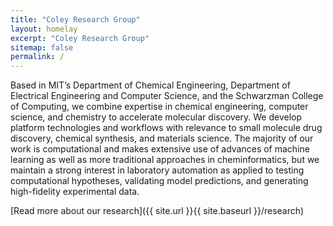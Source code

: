 ```yaml
---
title: "Coley Research Group"
layout: homelay
excerpt: "Coley Research Group"
sitemap: false
permalink: /
---
```


Based in MIT’s Department of Chemical Engineering, Department of Electrical Engineering and Computer Science, and the Schwarzman College of Computing, we combine expertise in chemical engineering, computer science, and chemistry to accelerate molecular discovery. We develop platform technologies and workflows with relevance to small molecule drug discovery, chemical synthesis, and materials science. The majority of our work is computational and makes extensive use of advances of machine learning as well as more traditional approaches in cheminformatics, but we maintain a strong interest in laboratory automation as applied to testing computational hypotheses, validating model predictions, and generating high-fidelity experimental data.

[Read more about our research]({{ site.url }}{{ site.baseurl }}/research)




<!-- <figure class="fourth">
  <img src="{{ site.url }}{{ site.baseurl }}/images/logopic/Logo_Leiden.jpg" style="width: 210px">
  <img src="{{ site.url }}{{ site.baseurl }}/images/logopic/Logo_Nanofront.jpg" style="width: 110px">
  <img src="{{ site.url }}{{ site.baseurl }}/images/logopic/Logo_NWO.jpg" style="width: 120px">
  <img src="{{ site.url }}{{ site.baseurl }}/images/logopic/Logo_ERC.jpg" style="width: 110px">
</figure> -->
